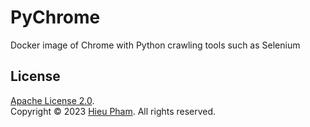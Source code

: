 # PyChrome
Docker image of Chrome with Python crawling tools such as Selenium
## License
[Apache License 2.0](https://github.com/hieupth/pychrome/blob/main/LICENSE).<br>
Copyright &copy; 2023 [Hieu Pham](https://github.com/hieupth). All rights reserved.